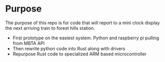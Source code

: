 # Purpose
The purpose of this repo is for code that will report to a mini clock display the next arriving train to forest hills station. <br>
<ul>
  <li>First prototype on the easiest system.  Python and raspberry pi pulling from MBTA API</li>
  <li>Then rewrite python code into Rust along with drivers</li>
  <li>Repurpose Rust code to specialized ARM based microcontroller</li>
</ul>
